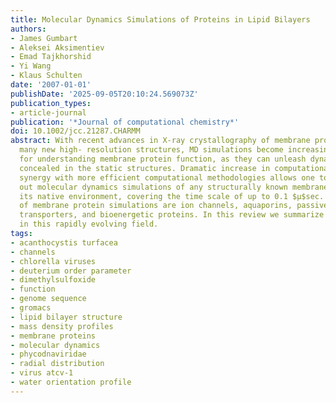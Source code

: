 ```yaml
---
title: Molecular Dynamics Simulations of Proteins in Lipid Bilayers
authors:
- James Gumbart
- Aleksei Aksimentiev
- Emad Tajkhorshid
- Yi Wang
- Klaus Schulten
date: '2007-01-01'
publishDate: '2025-09-05T20:10:24.569073Z'
publication_types:
- article-journal
publication: '*Journal of computational chemistry*'
doi: 10.1002/jcc.21287.CHARMM
abstract: With recent advances in X-ray crystallography of membrane proteins promising
  many new high- resolution structures, MD simulations become increasingly valuable
  for understanding membrane protein function, as they can unleash dynamic behavior
  concealed in the static structures. Dramatic increase in computational power in
  synergy with more efficient computational methodologies allows one today to carry
  out molecular dynamics simulations of any structurally known membrane protein in
  its native environment, covering the time scale of up to 0.1 $μ$sec. At the frontier
  of membrane protein simulations are ion channels, aquaporins, passive and active
  transporters, and bioenergetic proteins. In this review we summarize recent developments
  in this rapidly evolving field.
tags:
- acanthocystis turfacea
- channels
- chlorella viruses
- deuterium order parameter
- dimethylsulfoxide
- function
- genome sequence
- gromacs
- lipid bilayer structure
- mass density profiles
- membrane proteins
- molecular dynamics
- phycodnaviridae
- radial distribution
- virus atcv-1
- water orientation profile
---
```

